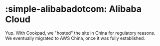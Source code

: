 # :simple-alibabadotcom: Alibaba Cloud

Yup. With Cookpad, we "hosted" the site in China for regulatory reasons. We eventually migrated to AWS China, once it was fully established.
